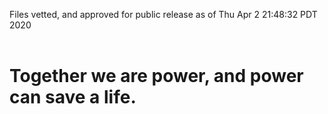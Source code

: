 Files vetted, and approved for public release as of Thu Apr  2 21:48:32 PDT 2020<br><br><h1>Together we are power, and power can save a life.</h1>
